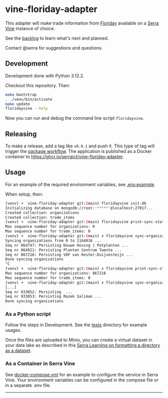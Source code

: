 # vine-floriday-adapter

This adapter will make trade information from [Floriday] available on a [Serra Vine] instance of choice.

See the [backlog] to learn what's next and planned.

Contact @serra for suggestions and questions.

## Development

Development done with Python 3.12.2.

Checkout this repository. Then:

```bash
make bootstrap
. ./venv/bin/activate
make update
floridayvine --help
```

Now you can run and debug the command line script `floridayvine`.

## Releasing

To make a release, add a tag like `v0.9.1` and push it.
This type of tag will trigger the [package workflow](./.github/workflows/package.yml).
The application is published as a Docker container to <https://ghcr.io/serraict/vine-floriday-adapter>.

## Usage

For an example of the required environment variables, see [.env.example](.env.example).

When setup, then:

```bash
(venv) ➜  vine-floriday-adapter git:(main) floridayvine init-db                                                        
Initializing database on mongodb://root:'*****'@localhost:27017...
Created collection: organizations
Created collection: trade_items
(venv) ➜  vine-floriday-adapter git:(main) floridayvine print-sync-status                                          
Max sequence number for organizations: 0
Max sequence number for trade_items: 0
(venv) ➜  vine-floriday-adapter git:(main) ✗ floridayvine sync-organizations  --limit-result 3   
Syncing organizations from 0 to 1164016 ...
Seq nr 864747: Persisting Douwe Hoving | Potplanten ...
Seq nr 864921: Persisting Planten Centrum Twente ...
Seq nr 867216: Persisting VOF van Kester-Duijvesteijn ...
Done syncing organizations
^C
(venv) ➜  vine-floriday-adapter git:(main) ✗ floridayvine print-sync-status                   
Max sequence number for organizations: 867216
Max sequence number for trade_items: 0
(venv) ➜  vine-floriday-adapter git:(main) ✗ floridayvine sync-organizations --start-seq-number 867216 --limit-result 100
[...]
Seq nr 933052: Persisting  ...
Seq nr 933053: Persisting Razek Saliman ...
Done syncing organizations
```

### As a Python script

Follow the steps in Development.
See the [tests](./tests) directory for example usages.

Once the files are uploaded to Minio, you can create a virtual dataset in your data lake
as described in this [Serra Learning on formatting a directory as a dataset].

### As a Container in Serra Vine

See [docker-compose.yml](./docker-compose.yml) for an example to configure the service in Serra Vine.
Your environment variables can be configured in the compose file or in a separate .env file.

---

 [Floriday]: https://www.floriday.io/en/home
 [Serra Vine]: https://vine.serraict.com
 [backlog]: ./work/backlog.md
 [Serra Learning on formatting a directory as a dataset]: https://serra.fibery.io/Public/Learning/Een-virtuele-dataset-maken-van-een-directory-met-json-bestanden-247?sharing-key=b3769410-f4ab-4926-800e-87e345f535b2